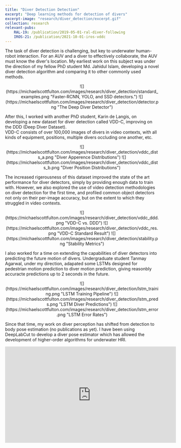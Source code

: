 ```yaml
---
title: "Diver Detection Detection"
excerpt: "Deep learning methods for detection of divers"
excerpt-image: "research/diver_detection/excerpt.gif"
collection: research
relevant-pubs: 
    RAL-19: /publication/2019-05-01-ral-diver-following
    IROS-21: /publication/2021-10-01-iros-vddc
---
```

The task of diver detection is challenging, but key to underwater human-robot interaction. For an AUV and a diver to effectively collaborate, the AUV must know the diver's location.
My earliest work on this subject was under the direction of my fellow PhD student Md. Jahidul Islam, developing a novel diver detection algorithm and comparing it to other commonly used methods.

<div align="center">
![](https://michaelscottfulton.com/images/research/diver_detection/standard_examples.png "Faster-RCNN, YOLO, and SSD detectors.")
![](https://michaelscottfulton.com/images/research/diver_detection/detector.png "The Deep Diver Detector")
</div>

After this, I worked with another PhD student, Karin de Langis, on developing a new dataset for diver detection called VDD-C, improving on the DDD (Deep Diver Dataset).  
VDD-C consists of over 100,000 images of divers in video contexts, with all kinds of equipment, positions, multiple divers occluding one another, etc. 

<div align="center">
![](https://michaelscottfulton.com/images/research/diver_detection/vddc_dists_a.png "Diver Apperence Distributions")
![](https://michaelscottfulton.com/images/research/diver_detection/vddc_dists_b.png "Diver Position Distributions")
</div>

The increased rigerousness of this dataset improved the state of the art performance for diver detectors, simply by providing enough data to train with. 
However, we also explored the use of video detection methodologies on diver detection for the first time, and profiled common object detectors not only on their per-image accuracy, but on the extent to which they struggled in video contexts.

<div align="center">
![](https://michaelscottfulton.com/images/research/diver_detection/vddc_ddd.png "VDD-C vs. DDD")
![](https://michaelscottfulton.com/images/research/diver_detection/vddc_res.png "VDD-C Standard Result")
![](https://michaelscottfulton.com/images/research/diver_detection/stability.png "Stability Metrics")
</div>

I also worked for a time on extending the capabilities of diver detectors into predicting the future motion of divers. Undergraduate student Tanmay Agarwal, under my direction, adapated some LSTMs designed for pedestrian motion prediction to diver motion prediction, giving reasonbly accuracte predictions up to 2 seconds in the future.

<div align="center">
![](https://michaelscottfulton.com/images/research/diver_detection/lstm_training.png "LSTM Training Pipeline")
![](https://michaelscottfulton.com/images/research/diver_detection/lstm_preds.png "LSTM Diver Predictions")
![](https://michaelscottfulton.com/images/research/diver_detection/lstm_error.png "LSTM Error Rates")
</div>

Since that time, my work on diver perception has shifted from detection to body pose estimation (no publications as yet). 
I have been using DeepLabCut to develop a diver pose estimator which has allowed the development of higher-order algorithms for underwater HRI.

<iframe width="560" height="315" src="https://www.youtube.com/embed/m6-FUF4XOdg" title="YouTube video player" frameborder="0" allow="accelerometer; autoplay; clipboard-write; encrypted-media; gyroscope; picture-in-picture" allowfullscreen></iframe>